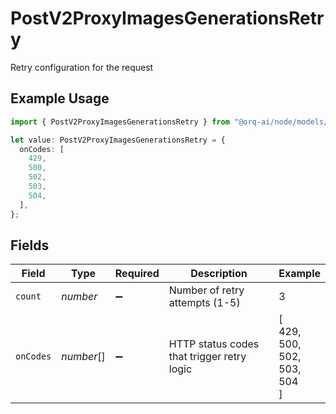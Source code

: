 # PostV2ProxyImagesGenerationsRetry

Retry configuration for the request

## Example Usage

```typescript
import { PostV2ProxyImagesGenerationsRetry } from "@orq-ai/node/models/operations";

let value: PostV2ProxyImagesGenerationsRetry = {
  onCodes: [
    429,
    500,
    502,
    503,
    504,
  ],
};
```

## Fields

| Field                                      | Type                                       | Required                                   | Description                                | Example                                    |
| ------------------------------------------ | ------------------------------------------ | ------------------------------------------ | ------------------------------------------ | ------------------------------------------ |
| `count`                                    | *number*                                   | :heavy_minus_sign:                         | Number of retry attempts (1-5)             | 3                                          |
| `onCodes`                                  | *number*[]                                 | :heavy_minus_sign:                         | HTTP status codes that trigger retry logic | [<br/>429,<br/>500,<br/>502,<br/>503,<br/>504<br/>] |